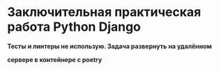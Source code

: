 # Заключительная практическая работа Python Django

**Тесты и линтеры не использую. Задача развернуть на удалённом**

**сервере в контейнере с poetry**